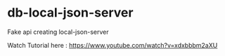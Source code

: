 # db-local-json-server
Fake api creating local-json-server

Watch Tutorial here : https://www.youtube.com/watch?v=xdxbbbm2aXU
